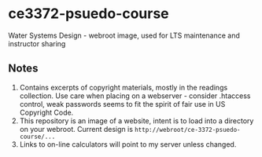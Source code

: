 # ce3372-psuedo-course
Water Systems Design - webroot image, used for LTS maintenance and instructor sharing

## Notes
1.  Contains excerpts of copyright materials, mostly in the readings collection. Use care when placing on a webserver - consider .htaccess control, weak passwords seems to fit the spirit of fair use in US Copyright Code.
2.  This repository is an image of a website, intent is to load into a directory on your webroot. Current design is `http://webroot/ce-3372-psuedo-course/... `
3.  Links to on-line calculators will point to my server unless changed.
